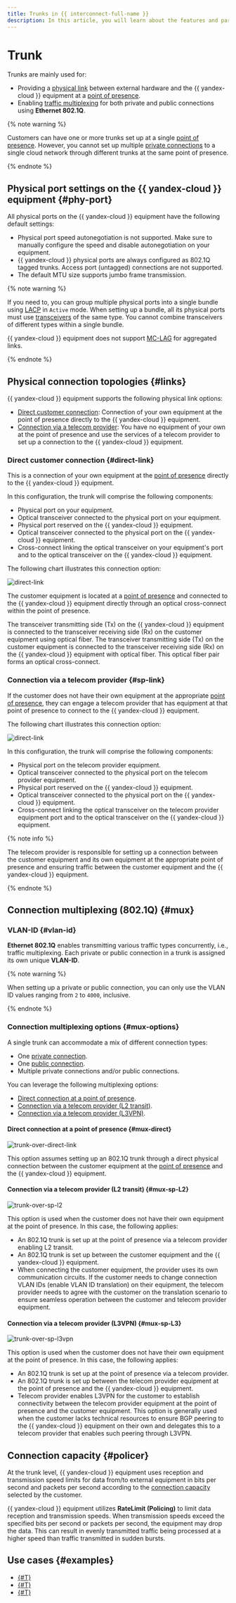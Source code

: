 ```yaml
---
title: Trunks in {{ interconnect-full-name }}
description: In this article, you will learn about the features and parameters of a trunk.
---
```


# Trunk 

Trunks are mainly used for:

* Providing a [physical link](#links) between external hardware and the {{ yandex-cloud }} equipment at a [point of presence](./pops.md).
* Enabling [traffic multiplexing](#mux) for both private and public connections using **Ethernet 802.1Q**. 

{% note warning %}

Customers can have one or more trunks set up at a single [point of presence](./pops.md). However, you cannot set up multiple [private connections](./priv-con.md) to a single cloud network through different trunks at the same point of presence. 


{% endnote %}

## Physical port settings on the {{ yandex-cloud }} equipment {#phy-port}

All physical ports on the {{ yandex-cloud }} equipment have the following default settings:

* Physical port speed autonegotiation is not supported. Make sure to manually configure the speed and disable autonegotiation on your equipment.
* {{ yandex-cloud }} physical ports are always configured as 802.1Q tagged trunks. Access port (untagged) connections are not supported.
* The default MTU size supports jumbo frame transmission.

{% note warning %}

If you need to, you can group multiple physical ports into a single bundle using [LACP](https://en.wikipedia.org/wiki/Link_aggregation#Link_Aggregation_Control_Protocol) in `Active` mode. When setting up a bundle, all its physical ports must use [transceivers](./transceivers.md) of the same type. You cannot combine transceivers of different types within a single bundle.

{{ yandex-cloud }} equipment does not support [MC-LAG](https://en.wikipedia.org/wiki/Multi-chassis_link_aggregation_group) for aggregated links.

{% endnote %}

## Physical connection topologies {#links}

{{ yandex-cloud }} equipment supports the following physical link options:

* [Direct customer connection](#direct-link): Connection of your own equipment at the point of presence directly to the {{ yandex-cloud }} equipment.
* [Connection via a telecom provider](#sp-link): You have no equipment of your own at the point of presence and use the services of a telecom provider to set up a connection to the {{ yandex-cloud }} equipment.

### Direct customer connection {#direct-link}
This is a connection of your own equipment at the [point of presence](./pops.md) directly to the {{ yandex-cloud }} equipment.

In this configuration, the trunk will comprise the following components:

* Physical port on your equipment.
* Optical transceiver connected to the physical port on your equipment.
* Physical port reserved on the {{ yandex-cloud }} equipment.
* Optical transceiver connected to the physical port on the {{ yandex-cloud }} equipment.
* Cross-connect linking the optical transceiver on your equipment's port and to the optical transceiver on the {{ yandex-cloud }} equipment. 

The following chart illustrates this connection option:

![direct-link](../../_assets/interconnect/interconnect-phy-1.svg)

The customer equipment is located at a [point of presence](./pops.md) and connected to the {{ yandex-cloud }} equipment directly through an optical cross-connect within the point of presence.

The transceiver transmitting side (Tx) on the {{ yandex-cloud }} equipment is connected to the transceiver receiving side (Rx) on the customer equipment using optical fiber. The transceiver transmitting side (Tx) on the customer equipment is connected to the transceiver receiving side (Rx) on the {{ yandex-cloud }} equipment with optical fiber. This optical fiber pair forms an optical cross-connect.

### Connection via a telecom provider {#sp-link}

If the customer does not have their own equipment at the appropriate [point of presence](./pops.md), they can engage a telecom provider that has equipment at that point of presence to connect to the {{ yandex-cloud }} equipment. 

The following chart illustrates this connection option:

![direct-link](../../_assets/interconnect/interconnect-phy-2.svg)

In this configuration, the trunk will comprise the following components:

* Physical port on the telecom provider equipment.
* Optical transceiver connected to the physical port on the telecom provider equipment.
* Physical port reserved on the {{ yandex-cloud }} equipment.
* Optical transceiver connected to the physical port on the {{ yandex-cloud }} equipment.
* Cross-connect linking the optical transceiver on the telecom provider equipment port and to the optical transceiver on the {{ yandex-cloud }} equipment.

{% note info %}

The telecom provider is responsible for setting up a connection between the customer equipment and its own equipment at the appropriate point of presence and ensuring traffic between the customer equipment and the {{ yandex-cloud }} equipment.

{% endnote %}


## Connection multiplexing (802.1Q) {#mux}

### VLAN-ID {#vlan-id}

**Ethernet 802.1Q** enables transmitting various traffic types concurrently, i.e., traffic multiplexing. Each private or public connection in a trunk is assigned its own unique **VLAN-ID**.

{% note warning %}

When setting up a private or public connection, you can only use the VLAN ID values ranging from `2` to `4000`, inclusive.

{% endnote %}

### Connection multiplexing options {#mux-options}

A single trunk can accommodate a mix of different connection types:

* One [private connection](./priv-con.md).
* One [public connection](./pub-con.md).
* Multiple private connections and/or public connections.

You can leverage the following multiplexing options:

* [Direct connection at a point of presence](#mux-direct).
* [Connection via a telecom provider (L2 transit)](#mux-sp-L2).
* [Connection via a telecom provider (L3VPN)](#mux-sp-L3).

#### Direct connection at a point of presence {#mux-direct}

![trunk-over-direct-link](../../_assets/interconnect/interconnect-trn-1.svg)

This option assumes setting up an 802.1Q trunk through a direct physical connection between the customer equipment at the [point of presence](./pops.md) and the {{ yandex-cloud }} equipment.

#### Connection via a telecom provider (L2 transit) {#mux-sp-L2}

![trunk-over-sp-l2](../../_assets/interconnect/interconnect-trn-2.svg)

This option is used when the customer does not have their own equipment at the point of presence. In this case, the following applies:

* An 802.1Q trunk is set up at the point of presence via a telecom provider enabling L2 transit.
* An 802.1Q trunk is set up between the customer equipment and the {{ yandex-cloud }} equipment.
* When connecting the customer equipment, the provider uses its own communication circuits. If the customer needs to change connection VLAN IDs (enable VLAN ID translation) on their equipment, the telecom provider needs to agree with the customer on the translation scenario to ensure seamless operation between the customer and telecom provider equipment.


#### Connection via a telecom provider (L3VPN) {#mux-sp-L3}

![trunk-over-sp-l3vpn](../../_assets/interconnect/interconnect-trn-3.svg)

This option is used when the customer does not have their own equipment at the point of presence. In this case, the following applies:

* An 802.1Q trunk is set up at the point of presence via a telecom provider.
* An 802.1Q trunk is set up between the telecom provider equipment at the point of presence and the {{ yandex-cloud }} equipment.
* Telecom provider enables L3VPN for the customer to establish connectivity between the telecom provider equipment at the point of presence and the customer equipment. This option is generally used when the customer lacks technical resources to ensure BGP peering to the {{ yandex-cloud }} equipment on their own and delegates this to a telecom provider that enables such peering through L3VPN.


## Connection capacity {#policer}

At the trunk level, {{ yandex-cloud }} equipment uses reception and transmission speed limits for data from/to external equipment in bits per second and packets per second according to the [connection capacity](../pricing.md) selected by the customer. 

{{ yandex-cloud }} equipment utilizes **RateLimit (Policing)** to limit data reception and transmission speeds. When transmission speeds exceed the specified bits per second or packets per second, the equipment may drop the data. This can result in evenly transmitted traffic being processed at a higher speed than traffic transmitted in sudden bursts.


## Use cases {#examples}

* [{#T}](../tutorials/trunk-priv-add.md)
* [{#T}](../tutorials/trunk-capacity-change.md)
* [{#T}](../tutorials/trunk-del.md)
